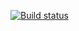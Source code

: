 [![Build status](https://ci.appveyor.com/api/projects/status/7p791jbpnjj10uet?svg=true)](https://ci.appveyor.com/project/Vurhis1/selenium2-1-5pbfj)
